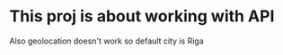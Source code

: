 <h1>This proj is about working with API </h1>
<p>Also geolocation doesn't work so default city is Riga</p>
